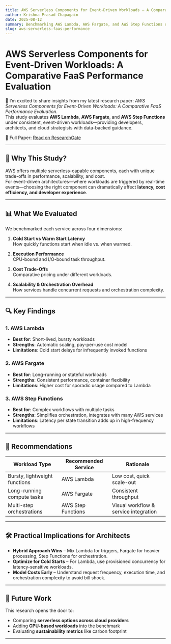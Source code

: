 ```yaml
---
title: AWS Serverless Components for Event-Driven Workloads – A Comparative FaaS Performance Evaluation
author: Krishna Prasad Chapagain
date: 2025-08-12
summary: Benchmarking AWS Lambda, AWS Fargate, and AWS Step Functions under event-driven workloads to reveal latency, performance, cost, and scalability trade-offs.
slug: aws-serverless-faas-performance
---
```


# AWS Serverless Components for Event-Driven Workloads: A Comparative FaaS Performance Evaluation

🚀 I’m excited to share insights from my latest research paper: *AWS Serverless Components for Event-Driven Workloads: A Comparative FaaS Performance Evaluation*.  
This study evaluates **AWS Lambda**, **AWS Fargate**, and **AWS Step Functions** under consistent, event-driven workloads—providing developers, architects, and cloud strategists with data-backed guidance.

📄 Full Paper: [Read on ResearchGate](https://doi.org/10.13140/RG.2.2.13886.19523)

---

## 🎯 Why This Study?

AWS offers multiple serverless-capable components, each with unique trade-offs in performance, scalability, and cost.  
For event-driven architectures—where workloads are triggered by real-time events—choosing the right component can dramatically affect **latency, cost efficiency, and developer experience**.

---

## 📊 What We Evaluated

We benchmarked each service across four dimensions:

1. **Cold Start vs Warm Start Latency**  
   How quickly functions start when idle vs. when warmed.

2. **Execution Performance**  
   CPU-bound and I/O-bound task throughput.

3. **Cost Trade-Offs**  
   Comparative pricing under different workloads.

4. **Scalability & Orchestration Overhead**  
   How services handle concurrent requests and orchestration complexity.

---

## 🔍 Key Findings

### 1. **AWS Lambda**
* **Best for**: Short-lived, bursty workloads  
* **Strengths**: Automatic scaling, pay-per-use cost model  
* **Limitations**: Cold start delays for infrequently invoked functions  

### 2. **AWS Fargate**
* **Best for**: Long-running or stateful workloads  
* **Strengths**: Consistent performance, container flexibility  
* **Limitations**: Higher cost for sporadic usage compared to Lambda  

### 3. **AWS Step Functions**
* **Best for**: Complex workflows with multiple tasks  
* **Strengths**: Simplifies orchestration, integrates with many AWS services  
* **Limitations**: Latency per state transition adds up in high-frequency workflows  

---

## 📌 Recommendations

| Workload Type                  | Recommended Service  | Rationale |
| ------------------------------ | -------------------- | --------- |
| Bursty, lightweight functions  | AWS Lambda           | Low cost, quick scale-out |
| Long-running compute tasks     | AWS Fargate          | Consistent throughput |
| Multi-step orchestrations      | AWS Step Functions   | Visual workflow & service integration |

---

## 🛠️ Practical Implications for Architects

* **Hybrid Approach Wins** – Mix Lambda for triggers, Fargate for heavier processing, Step Functions for orchestration.  
* **Optimize for Cold Starts** – For Lambda, use provisioned concurrency for latency-sensitive workloads.  
* **Model Costs Early** – Understand request frequency, execution time, and orchestration complexity to avoid bill shock.

---

## 🔮 Future Work

This research opens the door to:
* Comparing **serverless options across cloud providers**
* Adding **GPU-based workloads** into the benchmark
* Evaluating **sustainability metrics** like carbon footprint

---
